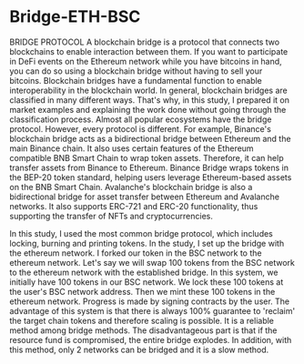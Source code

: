 # Bridge-ETH-BSC
BRIDGE PROTOCOL
A blockchain bridge is a protocol that connects two blockchains to enable interaction between them. If you want to participate in DeFi events on the Ethereum network while you have bitcoins in hand, you can do so using a blockchain bridge without having to sell your bitcoins. Blockchain bridges have a fundamental function to enable interoperability in the blockchain world.
In general, blockchain bridges are classified in many different ways. That's why, in this study, I prepared it on market examples and explaining the work done without going through the classification process.
Almost all popular ecosystems have the bridge protocol. However, every protocol is different. For example, Binance's blockchain bridge acts as a bidirectional bridge between Ethereum and the main Binance chain. It also uses certain features of the Ethereum compatible BNB Smart Chain to wrap token assets. Therefore, it can help transfer assets from Binance to Ethereum. Binance Bridge wraps tokens in the BEP-20 token standard, helping users leverage Ethereum-based assets on the BNB Smart Chain. Avalanche's blockchain bridge is also a bidirectional bridge for asset transfer between Ethereum and Avalanche networks. It also supports ERC-721 and ERC-20 functionality, thus supporting the transfer of NFTs and cryptocurrencies.

In this study, I used the most common bridge protocol, which includes locking, burning and printing tokens.
In the study, I set up the bridge with the ethereum network. I forked our token in the BSC network to the ethereum network. Let's say we will swap 100 tokens from the BSC network to the ethereum network with the established bridge. In this system, we initially have 100 tokens in our BSC network. We lock these 100 tokens at the user's BSC network address. Then we mint these 100 tokens in the ethereum network. Progress is made by signing contracts by the user.
The advantage of this system is that there is always 100% guarantee to 'reclaim' the target chain tokens and therefore scaling is possible. It is a reliable method among bridge methods.
The disadvantageous part is that if the resource fund is compromised, the entire bridge explodes. In addition, with this method, only 2 networks can be bridged and it is a slow method.

